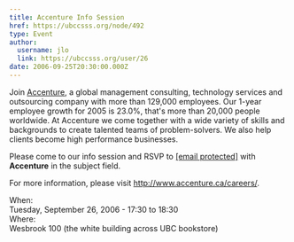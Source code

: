 ```yaml
---
title: Accenture Info Session 
href: https://ubccsss.org/node/492
type: Event
author:
  username: jlo
  link: https://ubccsss.org/user/26
date: 2006-09-25T20:30:00.000Z
---
```


<div class="field field-name-body field-type-text-with-summary field-label-hidden"><div class="field-items"><div class="field-item even"><p>Join <a href="http://www.accenture.ca">Accenture</a>, a global management consulting, technology services and outsourcing company with more than 129,000 employees.  Our 1-year employee growth for 2005 is 23.0%, that&apos;s more than 20,000 people worldwide.  At Accenture we come together with a wide variety of skills and backgrounds to create talented teams of problem-solvers.  We also help clients become high performance businesses.</p>
<p>Please come to our info session and RSVP to <a href="/cdn-cgi/l/email-protection#0665677463637428756374706f65637546736465286567"><span class="__cf_email__" data-cfemail="4e2d2f3c2b2b3c603d2b3c38272d2b3d0e3b2c2d602d2f">[email&#xA0;protected]</span></a> with <strong>Accenture</strong> in the subject field.</p>
<p>For more information, please visit <a href="http://www.accenture.ca/careers/">http://www.accenture.ca/careers/</a>.</p>
</div></div></div><div class="field field-name-field-dates field-type-datetime field-label-above"><div class="field-label">When:&#xA0;</div><div class="field-items"><div class="field-item even"><span class="date-display-single">Tuesday, September 26, 2006 - <span class="date-display-range"><span class="date-display-start">17:30</span> to <span class="date-display-end">18:30</span></span></span></div></div></div><div class="field field-name-field-location field-type-text field-label-above"><div class="field-label">Where:&#xA0;</div><div class="field-items"><div class="field-item even">Wesbrook 100 (the white building across UBC bookstore)</div></div></div>    <footer>
          </footer>